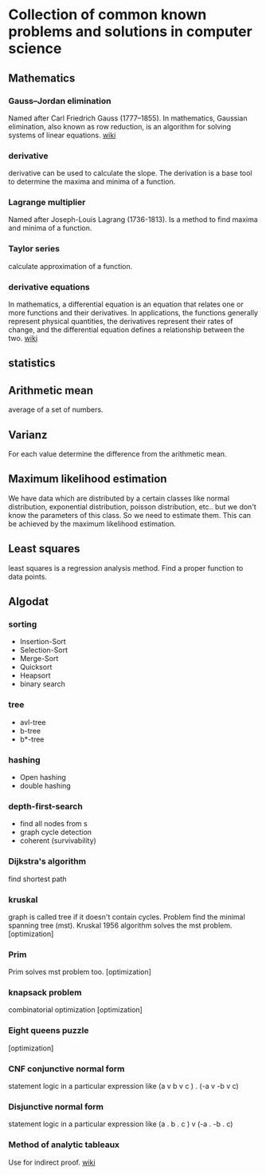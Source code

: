 # Collection of common known problems and solutions in computer science

## Mathematics

### Gauss–Jordan elimination

Named after Carl Friedrich Gauss (1777–1855). In mathematics, Gaussian elimination, also known as row reduction, is an algorithm for solving systems of linear equations. [wiki](https://en.wikipedia.org/wiki/Gaussian_elimination)

### derivative

derivative can be used to calculate the slope. The derivation is a base tool to determine the maxima and minima of a function.

### Lagrange multiplier

Named after Joseph-Louis Lagrang (1736-1813). Is a method to find maxima and minima of a function.

### Taylor series

calculate approximation of a function.

### derivative equations

In mathematics, a differential equation is an equation that relates one or more functions and their derivatives. In applications, the functions generally represent physical quantities, the derivatives represent their rates of change, and the differential equation defines a relationship between the two. [wiki](https://en.wikipedia.org/wiki/Differential_equation)

## statistics

## Arithmetic mean

average of a set of numbers.

## Varianz

For each value determine the difference from the arithmetic mean.

## Maximum likelihood estimation

We have data which are distributed by a certain classes like normal distribution, exponential distribution, poisson distribution, etc.. but we don't know the parameters of this class. So we need to estimate them. This can be achieved by the maximum likelihood estimation.

## Least squares

least squares is a regression analysis method. Find a proper function to data points.

## Algodat

### sorting

- Insertion-Sort
- Selection-Sort
- Merge-Sort
- Quicksort
- Heapsort
- binary search

### tree

- avl-tree
- b-tree
- b*-tree

### hashing

- Open hashing
- double hashing

### depth-first-search

- find all nodes from s
- graph cycle detection
- coherent (survivability)

### Dijkstra's algorithm

find shortest path

### kruskal

graph is called tree if it doesn't contain cycles. Problem find the minimal spanning tree (mst).
Kruskal 1956 algorithm solves the mst problem. [optimization]

### Prim

Prim solves mst problem too. [optimization]

### knapsack problem
combinatorial optimization [optimization]

### Eight queens puzzle
[optimization]

### CNF conjunctive normal form

statement logic in a particular expression like (a v b v c ) . (-a v -b v c)

### Disjunctive normal form

statement logic in a particular expression like (a . b . c ) v (-a . -b . c)

### Method of analytic tableaux

Use for indirect proof. [wiki](https://en.wikipedia.org/wiki/Method_of_analytic_tableaux)
